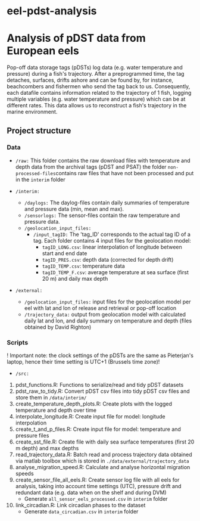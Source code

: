 # eel-pdst-analysis
# Analysis of pDST data from European eels
Pop-off data storage tags (pDSTs) log data (e.g. water temperature and pressure) during a fish's trajectory. After a preprogrammed time, the tag detaches, surfaces, drifts ashore and can be found by, for instance, beachcombers and fishermen who send the tag back to us. Consequently, each datafile contains information related to the trajectory of 1 fish, logging multiple variables (e.g. water temperature and pressure) which can be at different rates. This data allows us to reconstruct a fish's trajectory in the marine environment.

## Project structure



### Data

* `/raw:`
	This folder contains the raw download files with temperature and depth data from the archival tags (pDST and PSAT)
	the folder `non-processed-files`contains raw files that have not been processed and put in the `interim` folder

* `/interim:`
	+ `/daylogs:` The daylog-files contain daily summaries of temperature and pressure data (min, mean and max). 
	+ `/sensorlogs:` The sensor-files contain the raw temperature and pressure data.
	+ `/geolocation_input_files:` 
		+ `/input_tagID:` The 'tag_ID' corresponds to the actual tag ID of a tag. Each folder contains 4 input files for the geolocation model:
			+ `tagID_LONG.csv`: linear interpolation of longitude between start and end date
			+ `tagID_PRES.csv`: depth data (corrected for depth drift)
			+ `tagID_TEMP.csv`: temperature data
			+ `tagID_TEMP_F.csv`: average temperature at sea surface (first 20 m) and daily max depth

* `/external:`
	+ `/geolocation_input_files:` input files for the geolocation model per eel with lat and lon of release and retrieval or pop-off location
	+ `/trajectory_data:` output from geolocation model with calculated daily lat and lon, and daily summary on temperature and depth (files obtained by David Righton)


### Scripts

! Important note: the clock settings of the pDSTs are the same as Pieterjan's laptop, hence their time setting is UTC+1 (Brussels time zone)!

* `/src:`

1. pdst_functions.R: Functions to serialize/read and tidy pDST datasets
2. pdst_raw_to_tidy.R: Convert pDST csv files into tidy pDST csv files and store them in `/data/interim/`
3. create_temperature_depth_plots.R: Create plots with the logged temperature and depth over time
4. interpolate_longitude.R: Create input file for model: longitude interpolation
5. create_t_and_p_files.R: Create input file for model: temperature and pressure files
6. create_sst_file.R: Create file with daily sea surface temperatures (first 20 m depth) and max depths
7. read_trajectory_data.R: Batch read and process trajectory data obtained via matlab toolbox which is stored in `./data/external/trajectory_data`
8. analyse_migration_speed.R: Calculate and analyse horizontal migration speeds
9. create_sensor_file_all_eels.R: Create sensor log file with all eels for analysis, taking into account time settings (UTC), pressure drift and redundant data (e.g. data when on the shelf and during DVM)
	+ Generate `all_sensor_eels_processed.csv` in `interim` folder
10. link_circadian.R: Link circadian phases to the dataset
	+ Generate `data_circadian.csv` in `interim` folder

